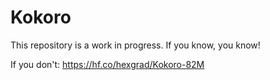 # Kokoro

This repository is a work in progress. If you know, you know!

If you don't: https://hf.co/hexgrad/Kokoro-82M
